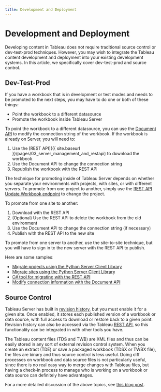 ```yaml
---
title: Development and Deployment
---
```


# Development and Deployment

Developing content in Tableau does not require traditional source control or dev-test-prod techniques. However, you may wish to integrate the Tableau content development and deployment into your existing development systems. In this article, we specifically cover dev-test-prod and source control.

## Dev-Test-Prod

If you have a workbook that is in development or test modes and needs to be promoted to the next steps, you may have to do one or both of these things:

* Point the workbook to a different datasource
* Promote the workbook inside Tableau Server

To point the workbook to a different datasource, you can use the [Document API](https://github.com/tableau/document-api-python) to modify the connection string of the workbook. If the workbook is already on Server, you will need to:

1. Use the [REST API]({{ site.baseurl }}/pages/03_server_management_and_restapi) to download the workbook
1. Use the Document API to change the connection string
1. Republish the workbook with the REST API

The technique for promoting inside of Tableau Server depends on whether you separate your environments with projects, with sites, or with different servers.
To promote from one project to another, simply use the [REST API Update Workbook endpoint](https://onlinehelp.tableau.com/current/api/rest_api/en-us/help.htm#REST/rest_api_ref.htm#Update_Workbook%3FTocPath%3DAPI%2520Reference%7C_____87) to change the project.

To promote from one site to another:

1. Download with the REST API
1. (Optional) Use the REST API to delete the workbook from the old environment
1. Use the Document API to change the connection string (if necessary)
1. Publish with the REST API to the new site

To promote from one server to another, use the site-to-site technique, but you will have to sign in to the new server with the REST API to publish.

Here are some samples:

* [Migrate projects using the Python Server Client Library](https://github.com/tableau/server-client-python/blob/master/samples/move_workbook_projects.py)
* [Migrate sites using the Python Server Client Library](https://github.com/tableau/server-client-python/blob/master/samples/move_workbook_sites.py)
* [C# tool for migrating with the REST API](https://github.com/tableau/TabMigrate)
* [Modify connection information with the Document API](https://github.com/tableau/document-api-python/blob/master/samples/replicate-workbook/replicate_workbook.py)

## Source Control

Tableau Server has built in [revision history](https://onlinehelp.tableau.com/current/server/en-us/revision_history_maintain.htm), but you must enable it for a given site. Once enabled, it stores each published version of a workbook or data source, with full access to download or restore back to a given point. Revision history can also be accessed via the Tableau [REST API](https://onlinehelp.tableau.com/current/api/rest_api/en-us/help.htm#REST/rest_api_ref.htm#Get_Workbook_Revisions%3FTocPath%3DAPI%2520Reference%7C_____42), so this functionality can be integrated in with other tools you have.

The Tableau content files (TDS and TWB) are XML files and thus can be easily stored in any sort of external revision control system. When you create an extract (TDE) or save a packaged workbook (TDSX or TWBX file), the files are binary and thus source control is less useful. Doing diff processes on workbook and data source files is not particularly useful, since there is no real easy way to merge changes with Tableau files, but having a check-in process to manage who is working on a workbook or data source can definitely have advantages.

For a more detailed discussion of the above topics, see [this blog post](https://tableauandbehold.com/2017/03/07/developing-and-deploying-tableau-content/).

